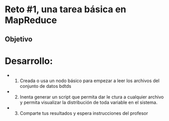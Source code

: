 # Reto #1, una tarea básica en MapReduce
## Objetivo


# Desarrollo:
- 1. Creada o usa un nodo básico para empezar a leer los archivos del conjunto de datos bdtds
- 2. Inenta generar un script que permita dar le ctura a cualquier archivo y permita visualizar la distribución de toda variable en el sistema.
- 3. Comparte tus resultados y espera instrucciones del profesor
